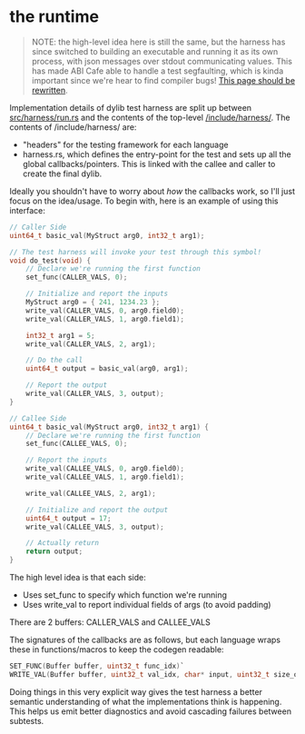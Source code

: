# the runtime

> NOTE: the high-level idea here is still the same, but the harness has since switched to building an executable and running it as its own process, with json messages over stdout communicating values. This has made ABI Cafe able to handle a test segfaulting, which is kinda important since we're hear to find compiler bugs! [This page should be rewritten](https://github.com/Gankra/abi-cafe/issues/69).

Implementation details of dylib test harness are split up between [src/harness/run.rs](https://github.com/Gankra/abi-cafe/blob/main/src/harness/run.rs) and the contents of the top-level [/include/harness/](https://github.com/Gankra/abi-cafe/blob/main/include/harness/). The contents of /include/harness/ are:

* "headers" for the testing framework for each language
* harness.rs, which defines the entry-point for the test and sets up all the global callbacks/pointers. This is linked with the callee and caller to create the final dylib.

Ideally you shouldn't have to worry about *how* the callbacks work, so I'll just focus on the idea/usage. To begin with, here is an example of using this interface:

```C
// Caller Side
uint64_t basic_val(MyStruct arg0, int32_t arg1);

// The test harness will invoke your test through this symbol!
void do_test(void) {
    // Declare we're running the first function
    set_func(CALLER_VALS, 0);

    // Initialize and report the inputs
    MyStruct arg0 = { 241, 1234.23 };
    write_val(CALLER_VALS, 0, arg0.field0);
    write_val(CALLER_VALS, 1, arg0.field1);

    int32_t arg1 = 5;
    write_val(CALLER_VALS, 2, arg1);

    // Do the call
    uint64_t output = basic_val(arg0, arg1);

    // Report the output
    write_val(CALLER_VALS, 3, output);
}
```

```C
// Callee Side
uint64_t basic_val(MyStruct arg0, int32_t arg1) {
    // Declare we're running the first function
    set_func(CALLEE_VALS, 0);

    // Report the inputs
    write_val(CALLEE_VALS, 0, arg0.field0);
    write_val(CALLEE_VALS, 1, arg0.field1);

    write_val(CALLEE_VALS, 2, arg1);

    // Initialize and report the output
    uint64_t output = 17;
    write_val(CALLEE_VALS, 3, output);

    // Actually return
    return output;
}
```

The high level idea is that each side:

* Uses set_func to specify which function we're running
* Uses write_val to report individual fields of args (to avoid padding)

There are 2 buffers: CALLER_VALS and CALLEE_VALS

The signatures of the callbacks are as follows, but each language wraps these
in functions/macros to keep the codegen readable:

```c
SET_FUNC(Buffer buffer, uint32_t func_idx)`
WRITE_VAL(Buffer buffer, uint32_t val_idx, char* input, uint32_t size_of_input)
```

Doing things in this very explicit way gives the test harness a better semantic understanding of what the implementations think is happening. This helps us emit better diagnostics and avoid cascading failures between subtests.
